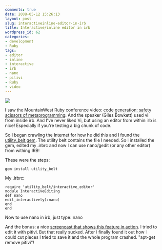 ```yaml
---
comments: true
date: 2008-05-12 15:26:13
layout: post
slug: interactiveinline-editor-in-irb
title: Interactive/inline editor in irb
wordpress_id: 62
categories:
- development
- Ruby
tags:
- editor
- inline
- interactive
- irb
- nano
- pitivi
- Ruby
- video
---
```


[![](http://www.vanutsteen.nl/wp-content/uploads/2008/05/safety_scissors-191x300.jpg)](http://www.vanutsteen.nl/wp-content/uploads/2008/05/safety_scissors.jpg)

I saw the MountainWest Ruby conference video: [code generation: safety scissors of metaprogramming](http://mwrc2008.confreaks.com/03bowkett.html). And the speaker (Giles Bowkett) used vi from inside irb. And I've never liked Vi, but using an editor from within irb is nice! Especially if you're testing a big chunk of code.

So I began crawling the Internet for how he did this and I found the [utility_belt gem](http://utilitybelt.rubyforge.org/). The utility belt contains the file I needed. So I installed the gem, edited my .irbrc and now I can use nano/gedit (or any other editor) from withing IRB!

These were the steps:
```
gem install utility_belt
```

My .irbrc:
```
require 'utility_belt/interactive_editor'
module InteractiveEditing
def nano
edit_interactively(:nano)
end
end
```

Now to use nano in irb, just type: nano

And the bonus: a nice [screencast that shows this feature in action](http://www.vanutsteen.nl/wp-content/uploads/2008/05/out.ogg). I tried to edit it with pitivi. But that really sucked. After I finally found it out how I could cut pieces I tried to save it and the whole program crashed. "apt-get remove pitivi"!


